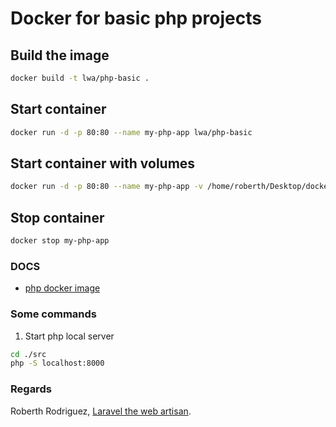 # Docker for basic php projects

## Build the image

```` bash
docker build -t lwa/php-basic . 
````

## Start container

```` bash
docker run -d -p 80:80 --name my-php-app lwa/php-basic
````

## Start container with volumes

```` bash
docker run -d -p 80:80 --name my-php-app -v /home/roberth/Desktop/docker-basic-php/src:/var/www/html lwa/php-basic
````

## Stop container

```` bash
docker stop my-php-app
````

### DOCS

- [php docker image](https://hub.docker.com/_/php)

### Some commands

1. Start php local server

```` bash
cd ./src
php -S localhost:8000
````
### Regards

Roberth Rodriguez,
[Laravel the web artisan](https://www.facebook.com/laravelthewebartisan).
